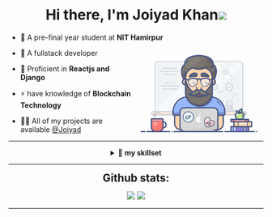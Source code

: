 <h1 align="center">Hi there, I'm Joiyad Khan<img width="30px" src="https://raw.githubusercontent.com/iampavangandhi/iampavangandhi/master/gifs/Hi.gif"></h1>

- 🏫 A pre-final year student at **NIT Hamirpur** <img align="right" style="width:16rem; height:auto" src="https://raw.githubusercontent.com/Elanza-48/Elanza-48/41a4790484e268102dfdab2b7c59d440d3ffafab/resources/img/geek.gif"/>

- 👯 A fullstack developer

- 🤝 Proficient in **Reactjs and Django**

- ⚡ have knowledge of **Blockchain Technology**

- 👨‍💻 All of my projects are available [@Joiyad]([https://github.com/Joiyad?tab=repositories](https://joiyadkhan.netlify.app/projects))

---
<details align="center">
<summary>🔬 <strong>my skillset</strong></summary>
<div>
<h3 align="center">Languages</h3>
<p align="center">
    <img src="https://img.shields.io/badge/C%20programming-A8B9CC.svg?style=for-the-badge&logo=c&logoColor=white"
      alt="c"/>
    <img src="https://img.shields.io/badge/C++%20programming-A8B9CC.svg?style=for-the-badge&logo=cplusplus&logoColor=white" 
      alt="C++"/> 
    <img src="https://img.shields.io/badge/Javascript-F7DF1E.svg?style=for-the-badge&logo=javascript&logoColor=black"
      alt="javascript"/> 
    <img src="https://img.shields.io/badge/python-E34F26.svg?style=for-the-badge&logo=python&logoColor=white"
      alt="python"/> 
    <img src="https://img.shields.io/badge/typescript-3178C6.svg?style=for-the-badge&logo=typescript&logoColor=white"
      alt="typescript"/>
</p>

<h3 align="center">Frontend</h3>
<p align="center"> 
    <img src="https://img.shields.io/badge/html-E34F26.svg?style=for-the-badge&logo=html5&logoColor=white"
      alt="html5"/> 
    <img src="https://img.shields.io/badge/css-1572B6.svg?style=for-the-badge&logo=css3&logoColor=white"
      alt="css3"/>
    <img src="https://img.shields.io/badge/material%20UI-7952B3.svg?style=for-the-badge&logo=mui&logoColor=white"
      alt="material UI"/>
    <img src="https://img.shields.io/badge/reactjs-61DAFB.svg?style=for-the-badge&logo=react&logoColor=black"
      alt="react"/>  
    <img src="https://img.shields.io/badge/redux-764ABC.svg?style=for-the-badge&logo=redux&logoColor=white" alt="redux"/> 
    <img src="https://img.shields.io/badge/webpack-8DD6F9.svg?style=for-the-badge&logo=webpack&logoColor=black"
      alt="webpack"/>
</p>

<h3 align="center">Backend</h3>
<p align="center">
    <img src="https://img.shields.io/badge/node.js-339933.svg?style=for-the-badge&logo=nodedotjs&logoColor=white"
      alt="nodejs"/> 
    <img src="https://img.shields.io/badge/express-000000.svg?style=for-the-badge&logo=express&logoColor=white"
      alt="express" />
    <img src="https://img.shields.io/badge/django-009639.svg?style=for-the-badge&logo=django&logoColor=white" 
      alt="django"/> 
</p>

<h3 align="center">Database</h3>
<p align="center">
    <img src="https://img.shields.io/badge/sqlite-003B57.svg?style=for-the-badge&logo=sqlite&logoColor=white"
      alt="sqlite"/> 
    <img src="https://img.shields.io/badge/mongodb-47A248.svg?style=for-the-badge&logo=mongodb&logoColor=white"
      alt="mongodb"/> 
</p>

<h3 align="center">Cloud & Hosting:</h3>
<p align="center">
    <img src="https://img.shields.io/badge/firebase-FFCA28.svg?style=for-the-badge&logo=firebase&logoColor=black" alt="firebase"/>
    <img src="https://img.shields.io/badge/netlify-00C7B7.svg?style=for-the-badge&logo=netlify&logoColor=black" alt="firebase"/>
    <img src="https://img.shields.io/badge/heroku-430098.svg?style=for-the-badge&logo=heroku&logoColor=white"
      alt="heroku"/> 
</p>

<h3 align="center">Version Control & CI/CD</h3>
<p align="center">
    <img src="https://img.shields.io/badge/git-F05032.svg?style=for-the-badge&logo=git&logoColor=white"
      alt="git"/>
    <img src="https://img.shields.io/badge/github-181717.svg?style=for-the-badge&logo=github&logoColor=white" alt="github" />
    <a href="https://www.docker.com/" target="_blank">
    <img src="https://img.shields.io/badge/docker-2496ED.svg?style=for-the-badge&logo=docker&logoColor=white"
      alt="docker"/>
</p>

<h3 align="center">Preferred IDEs  & Tools :</h3>
<p align="center"> 
    <img src="https://img.shields.io/badge/vscode-007ACC.svg?style=for-the-badge&logo=visualstudiocode&logoColor=white" alt="vsCode"/>  
    <img src="https://img.shields.io/badge/postman-FF6C37.svg?style=for-the-badge&logo=postman&logoColor=white" alt="postman"/>
    <img src="https://img.shields.io/badge/ubuntu-E95420.svg?style=for-the-badge&logo=ubuntu&logoColor=white" alt="ubuntu"/>
</p>

----

<h3 align="center">Connect with me</h3>

<div style="margin-top:10px" align="center">
  <div>
    <a  href="https://www.linkedin.com/in/joiyad-khan-3ab0bb203/" target="_blank">
      <img src="https://img.shields.io/badge/Linked%20In-0A66C2.svg?style=for-the-badge&logo=linkedin&logoColor=white" alt="example"/>
    </a>
    <a href="https://twitter.com/joiyad_khan" target="_blank">
      <img src="https://img.shields.io/badge/Twitter-1DA1F2.svg?style=for-the-badge&logo=twitter&logoColor=white" alt="example"/>
    </a>
  </div>
  <div>
    <a  href="https://www.codechef.com/users/joy444" target="_blank">
      <img src="https://img.shields.io/badge/Codechef-5B4638.svg?style=for-the-badge&logo=codechef&logoColor=white" alt="example"/>
    </a>
    <a href="https://www.hackerrank.com/joiyadkhan75" target="_blank">
      <img src="https://img.shields.io/badge/Hackerrank-00EA64.svg?style=for-the-badge&logo=hackerrank&logoColor=black" alt="example"/>
    </a>
    <a href="https://leetcode.com/Joy_khan_444/" target="_blank">
      <img src="https://img.shields.io/badge/LeetCode-FFA116.svg?style=for-the-badge&logo=leetcode&logoColor=black" alt="example"/>
    </a>
  </div>
</div>
    </div>
    </details>

----

<div align="center">
<h2 align="center" style="margin: 5px 10px;">Github stats:</h2> 

[![](https://github-readme-streak-stats.herokuapp.com/?user=Joiyad&theme=material-palenight)](https://github.com/Joiyad)
[![](https://github-readme-stats.vercel.app/api/top-langs/?username=Joiyad&layout=compact&theme=vision-friendly-dark)](https://github.com/Joiyad/github-readme-stats)
</div>

----
